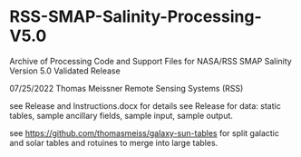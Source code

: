 # RSS-SMAP-Salinity-Processing-V5.0
Archive of Processing Code and Support Files for NASA/RSS SMAP Salinity Version 5.0 Validated Release

07/25/2022
Thomas Meissner 
Remote Sensing Systems (RSS) 


see Release and Instructions.docx for details
see Release for data: static tables, sample ancillary fields, sample input, sample output.

see https://github.com/thomasmeiss/galaxy-sun-tables for split galactic and solar tables and rotuines to merge into large tables.
